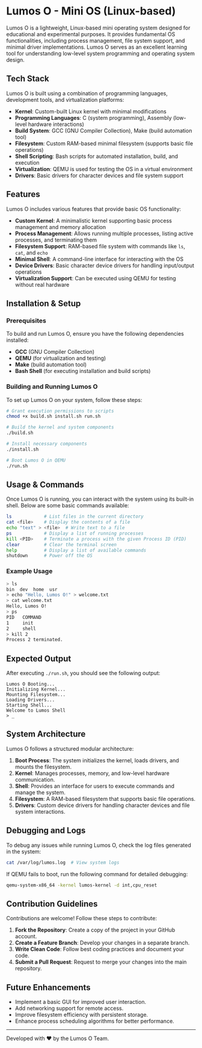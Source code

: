 # Lumos O - Mini OS (Linux-based)

Lumos O is a lightweight, Linux-based mini operating system designed for educational and experimental purposes. It provides fundamental OS functionalities, including process management, file system support, and minimal driver implementations. Lumos O serves as an excellent learning tool for understanding low-level system programming and operating system design.

## Tech Stack
Lumos O is built using a combination of programming languages, development tools, and virtualization platforms:
- **Kernel**: Custom-built Linux kernel with minimal modifications
- **Programming Languages**: C (system programming), Assembly (low-level hardware interactions)
- **Build System**: GCC (GNU Compiler Collection), Make (build automation tool)
- **Filesystem**: Custom RAM-based minimal filesystem (supports basic file operations)
- **Shell Scripting**: Bash scripts for automated installation, build, and execution
- **Virtualization**: QEMU is used for testing the OS in a virtual environment
- **Drivers**: Basic drivers for character devices and file system support

## Features
Lumos O includes various features that provide basic OS functionality:
- **Custom Kernel**: A minimalistic kernel supporting basic process management and memory allocation
- **Process Management**: Allows running multiple processes, listing active processes, and terminating them
- **Filesystem Support**: RAM-based file system with commands like `ls`, `cat`, and `echo`
- **Minimal Shell**: A command-line interface for interacting with the OS
- **Device Drivers**: Basic character device drivers for handling input/output operations
- **Virtualization Support**: Can be executed using QEMU for testing without real hardware

## Installation & Setup
### Prerequisites
To build and run Lumos O, ensure you have the following dependencies installed:
- **GCC** (GNU Compiler Collection)
- **QEMU** (for virtualization and testing)
- **Make** (build automation tool)
- **Bash Shell** (for executing installation and build scripts)

### Building and Running Lumos O
To set up Lumos O on your system, follow these steps:
```sh
# Grant execution permissions to scripts
chmod +x build.sh install.sh run.sh

# Build the kernel and system components
./build.sh

# Install necessary components
./install.sh

# Boot Lumos O in QEMU
./run.sh
```

## Usage & Commands
Once Lumos O is running, you can interact with the system using its built-in shell. Below are some basic commands available:
```sh
ls            # List files in the current directory
cat <file>    # Display the contents of a file
echo "text" > <file>  # Write text to a file
ps            # Display a list of running processes
kill <PID>    # Terminate a process with the given Process ID (PID)
clear         # Clear the terminal screen
help          # Display a list of available commands
shutdown      # Power off the OS
```

### Example Usage
```sh
> ls
bin  dev  home  usr
> echo "Hello, Lumos O!" > welcome.txt
> cat welcome.txt
Hello, Lumos O!
> ps
PID   COMMAND
1     init
2     shell
> kill 2
Process 2 terminated.
```

## Expected Output
After executing `./run.sh`, you should see the following output:
```
Lumos O Booting...
Initializing Kernel...
Mounting Filesystem...
Loading Drivers...
Starting Shell...
Welcome to Lumos Shell
> _
```

## System Architecture
Lumos O follows a structured modular architecture:
1. **Boot Process**: The system initializes the kernel, loads drivers, and mounts the filesystem.
2. **Kernel**: Manages processes, memory, and low-level hardware communication.
3. **Shell**: Provides an interface for users to execute commands and manage the system.
4. **Filesystem**: A RAM-based filesystem that supports basic file operations.
5. **Drivers**: Custom device drivers for handling character devices and file system interactions.

## Debugging and Logs
To debug any issues while running Lumos O, check the log files generated in the system:
```sh
cat /var/log/lumos.log  # View system logs
```
If QEMU fails to boot, run the following command for detailed debugging:
```sh
qemu-system-x86_64 -kernel lumos-kernel -d int,cpu_reset
```

## Contribution Guidelines
Contributions are welcome! Follow these steps to contribute:
1. **Fork the Repository**: Create a copy of the project in your GitHub account.
2. **Create a Feature Branch**: Develop your changes in a separate branch.
3. **Write Clean Code**: Follow best coding practices and document your code.
4. **Submit a Pull Request**: Request to merge your changes into the main repository.

## Future Enhancements
- Implement a basic GUI for improved user interaction.
- Add networking support for remote access.
- Improve filesystem efficiency with persistent storage.
- Enhance process scheduling algorithms for better performance.

---
Developed with ❤️ by the Lumos O Team.

